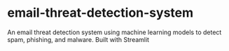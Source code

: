 # email-threat-detection-system
An email threat detection system using machine learning models to detect spam, phishing, and malware. Built with Streamlit
